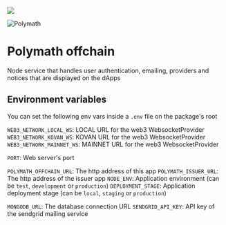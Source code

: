 <a href="https://t.me/polymathnetwork"><img src="https://img.shields.io/badge/50k+-telegram-blue.svg" target="_blank"></a>

![Polymath](Polymath.png)

# Polymath offchain

Node service that handles user authentication, emailing, providers and notices that are displayed on the dApps

## Environment variables

You can set the following env vars inside a `.env` file on the package's root

`WEB3_NETWORK_LOCAL_WS`: LOCAL URL for the web3 WebsocketProvider
`WEB3_NETWORK_KOVAN_WS`: KOVAN URL for the web3 WebsocketProvider
`WEB3_NETWORK_MAINNET_WS`: MAINNET URL for the web3 WebsocketProvider

`PORT`: Web server's port

`POLYMATH_OFFCHAIN_URL`: The http address of this app
`POLYMATH_ISSUER_URL`: The http address of the issuer app
`NODE_ENV`: Application environment (can be `test`, `development` or `production`)
`DEPLOYMENT_STAGE`: Application deployment stage (can be `local`, `staging` or `production`)

`MONGODB_URL`: The database connection URL
`SENDGRID_API_KEY`: API key of the sendgrid mailing service

